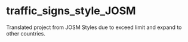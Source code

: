 # traffic_signs_style_JOSM
Translated project from JOSM Styles due to exceed limit and expand to other countries.

